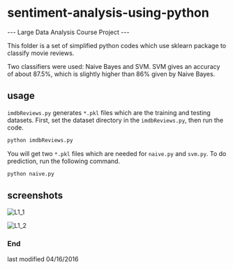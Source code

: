 # sentiment-analysis-using-python
--- Large Data Analysis Course Project ---


This folder is a set of simplified python codes which use sklearn package 
to classify movie reviews.

Two classifiers were used: Naive Bayes and SVM.
SVM gives an accuracy of about 87.5%, which is slightly higher than 86% given by Naive Bayes.

## usage
`imdbReviews.py` generates `*.pkl` files which are the training and testing datasets.
First, set the dataset directory in the `imdbReviews.py`, then run the code.
```bash
python imdbReviews.py
```

You will get two `*.pkl` files which are needed for `naive.py` and `svm.py`.
To do prediction, run the following command.
```bash
python naive.py
```

## screenshots
![L1_1](https://github.com/changhuixu/sentiment-analysis-using-python/blob/master/naive/naive-demo-screenshot.png "Naive Bayes code")


![L1_2](https://github.com/changhuixu/sentiment-analysis-using-python/blob/master/svm/svm-demo-screenshot.png "SVM code")
### End
last modified 04/16/2016
